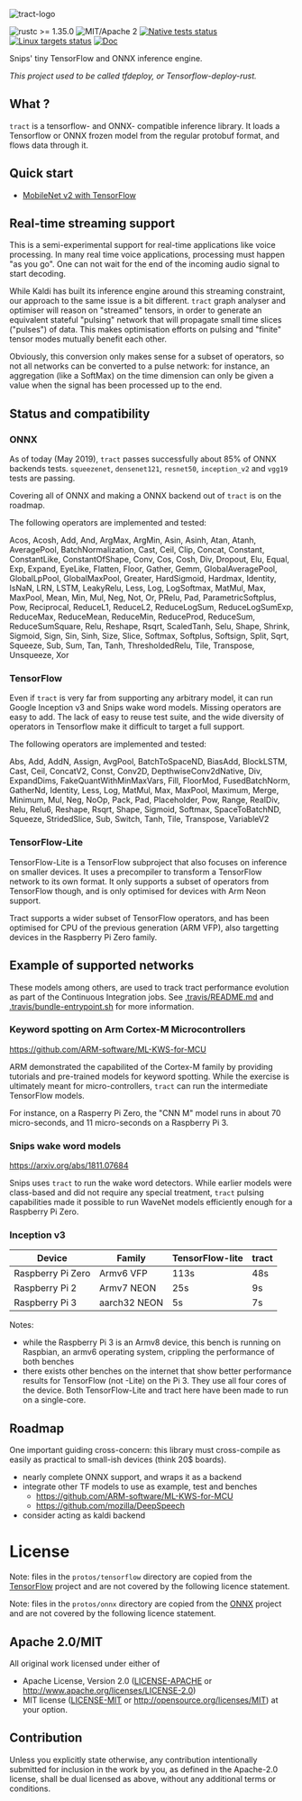 ![tract-logo](assets/tract-logo/PNG/tract-horizontal-blue.png)

![rustc >= 1.35.0](https://img.shields.io/badge/rustc-%3E%3D1.35.0-brightgreen)
![MIT/Apache 2](https://img.shields.io/crates/l/tract)
[![Native tests status](https://github.com/snipsco/tract/workflows/Native%20test%20suite/badge.svg)](https://github.com/snipsco/tract/actions)
[![Linux targets status](https://github.com/snipsco/tract/workflows/Linux%20targets/badge.svg)](https://github.com/snipsco/tract/actions)
[![Doc](https://docs.rs/tract-core/badge.svg)](https://docs.rs/tract-core)

Snips' tiny TensorFlow and ONNX inference engine.

_This project used to be called tfdeploy, or Tensorflow-deploy-rust._

## What ?

`tract` is a tensorflow- and ONNX- compatible inference library. It loads a 
Tensorflow or ONNX frozen model from the regular protobuf format, and flows
data through it.

## Quick start

* [MobileNet v2 with TensorFlow](examples/tensorflow-mobilenet-v2)

## Real-time streaming support

This is a semi-experimental support for real-time applications like voice
processing. In many real time voice applications, processing must happen "as you
go". One can not wait for the end of the incoming audio signal to start
decoding.

While Kaldi has built its inference engine around this streaming constraint,
our approach to the same issue is a bit different. `tract` graph analyser and
optimiser will reason on "streamed" tensors, in order to generate an equivalent
stateful "pulsing" network that will propagate small time slices ("pulses") of
data. This makes optimisation efforts on pulsing and "finite" tensor modes
mutually benefit each other.

Obviously, this conversion only makes sense for a subset of operators, so not
all networks can be converted to a pulse network: for instance, an aggregation
(like a SoftMax) on the time dimension can only be given a value when the
signal has been processed up to the end.

## Status and compatibility

### ONNX

As of today (May 2019), `tract` passes successfully about 85% of ONNX backends
tests. `squeezenet`, `densenet121`, `resnet50`, `inception_v2` and `vgg19` tests
are passing.

Covering all of ONNX and making a ONNX backend out of `tract` is on the roadmap.

The following operators are implemented and tested:

Acos, Acosh, Add, And, ArgMax, ArgMin, Asin, Asinh, Atan, Atanh, AveragePool,
BatchNormalization, Cast, Ceil, Clip, Concat, Constant, ConstantLike,
ConstantOfShape, Conv, Cos, Cosh, Div, Dropout, Elu, Equal, Exp, Expand,
EyeLike, Flatten, Floor, Gather, Gemm, GlobalAveragePool, GlobalLpPool,
GlobalMaxPool, Greater, HardSigmoid, Hardmax, Identity, IsNaN, LRN, LSTM,
LeakyRelu, Less, Log, LogSoftmax, MatMul, Max, MaxPool, Mean, Min, Mul, Neg,
Not, Or, PRelu, Pad, ParametricSoftplus, Pow, Reciprocal, ReduceL1, ReduceL2,
ReduceLogSum, ReduceLogSumExp, ReduceMax, ReduceMean, ReduceMin, ReduceProd,
ReduceSum, ReduceSumSquare, Relu, Reshape, Rsqrt, ScaledTanh, Selu, Shape,
Shrink, Sigmoid, Sign, Sin, Sinh, Size, Slice, Softmax, Softplus, Softsign,
Split, Sqrt, Squeeze, Sub, Sum, Tan, Tanh, ThresholdedRelu, Tile, Transpose,
Unsqueeze, Xor

### TensorFlow

Even if `tract` is very far from supporting any arbitrary model, it can run
Google Inception v3 and Snips wake word models. Missing operators are easy
to add. The lack of easy to reuse test suite, and the wide diversity of 
operators in Tensorflow make it difficult to target a full support.

The following operators are implemented and tested:

Abs, Add, AddN, Assign, AvgPool, BatchToSpaceND, BiasAdd, BlockLSTM, Cast,
Ceil, ConcatV2, Const, Conv2D, DepthwiseConv2dNative, Div, ExpandDims,
FakeQuantWithMinMaxVars, Fill, FloorMod, FusedBatchNorm, GatherNd, Identity,
Less, Log, MatMul, Max, MaxPool, Maximum, Merge, Minimum, Mul, Neg, NoOp, Pack,
Pad, Placeholder, Pow, Range, RealDiv, Relu, Relu6, Reshape, Rsqrt, Shape,
Sigmoid, Softmax, SpaceToBatchND, Squeeze, StridedSlice, Sub, Switch, Tanh,
Tile, Transpose, VariableV2


### TensorFlow-Lite

TensorFlow-Lite is a TensorFlow subproject that also focuses on inference on
smaller devices. It uses a precompiler to transform a TensorFlow network to
its own format. It only supports a subset of operators from TensorFlow though,
and is only optimised for devices with Arm Neon support.

Tract supports a wider subset of TensorFlow operators, and has been optimised
for CPU of the previous generation (ARM VFP), also targetting devices in the
Raspberry Pi Zero family.

## Example of supported networks

These models among others, are used to track tract performance evolution as
part of the Continuous Integration jobs. See [.travis/README.md](readme) and 
[.travis/bundle-entrypoint.sh](.travis/bundle-entrypoint.sh) for more
information.

### Keyword spotting on Arm Cortex-M Microcontrollers

https://github.com/ARM-software/ML-KWS-for-MCU

ARM demonstrated the capabilited of the Cortex-M family by providing
tutorials and pre-trained models for keyword spotting. While the exercise
is ultimately meant for micro-controllers, `tract` can run the intermediate
TensorFlow models.

For instance, on a Rasperry Pi Zero, the "CNN M" model runs in about 70
micro-seconds, and 11 micro-seconds on a Raspberry Pi 3.

### Snips wake word models

https://arxiv.org/abs/1811.07684

Snips uses `tract` to run the wake word detectors. While earlier models were
class-based and did not require any special treatment, `tract` pulsing
capabilities made it possible to run WaveNet models efficiently enough for a
Raspberry Pi Zero.

### Inception v3

|      Device         |      Family    |  TensorFlow-lite  |  tract  |
|---------------------|----------------|-------------------|---------|
|  Raspberry Pi Zero  |    Armv6 VFP   |        113s       |   48s   |
|  Raspberry Pi 2     |    Armv7 NEON  |         25s       |    9s   |
|  Raspberry Pi 3     |  aarch32 NEON  |          5s       |    7s   |

Notes:

 * while the Raspberry Pi 3 is an Armv8 device, this bench is running
     on Raspbian, an armv6 operating system, crippling the performance
     of both benches
 * there exists other benches on the internet that show better
     performance results for TensorFlow (not -Lite) on the Pi 3.
     They use all four cores of the device. Both TensorFlow-Lite and tract
     here have been made to run on a single-core.

## Roadmap

One important guiding cross-concern: this library must cross-compile as
easily as practical to small-ish devices (think 20$ boards).

* nearly complete ONNX support, and wraps it as a backend
* integrate other TF models to use as example, test and benches
    * https://github.com/ARM-software/ML-KWS-for-MCU
    * https://github.com/mozilla/DeepSpeech
* consider acting as kaldi backend

# License

Note: files in the `protos/tensorflow` directory are copied from the
[TensorFlow](https://github.com/tensorflow/tensorflow) project and are not
covered by the following licence statement.

Note: files in the `protos/onnx` directory are copied from the
[ONNX](https://github.com/onnx/onnx) project and are not
covered by the following licence statement.

## Apache 2.0/MIT

All original work licensed under either of
 * Apache License, Version 2.0 ([LICENSE-APACHE](LICENSE-APACHE) or http://www.apache.org/licenses/LICENSE-2.0)
 * MIT license ([LICENSE-MIT](LICENSE-MIT) or http://opensource.org/licenses/MIT)
at your option.

## Contribution

Unless you explicitly state otherwise, any contribution intentionally submitted
for inclusion in the work by you, as defined in the Apache-2.0 license, shall
be dual licensed as above, without any additional terms or conditions.
